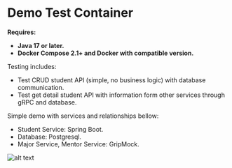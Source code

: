 <h1>Demo Test Container</h1>

<strong>
Requires:
  <ul>
    <li>Java 17 or later.</li>
    <li>Docker Compose 2.1+ and Docker with compatible version.</li>
  </ul>
</strong>

Testing includes:
<ul>
  <li>Test CRUD student API (simple, no business logic) with database communication.</li>
  <li>Test get detail student API with information form other services through gRPC and database.</li>
</ul>

Simple demo with services and relationships bellow:
<ul>
  <li>Student Service: Spring Boot.</li>
  <li>Database: Postgresql.</li>
  <li>Major Service, Mentor Service: GripMock.</li>
</ul>

![alt text](https://github.com/HarpuiaSaber/test/assets/45726017/ac827fcf-2c89-4748-80b9-9d384c1cfdfe)
